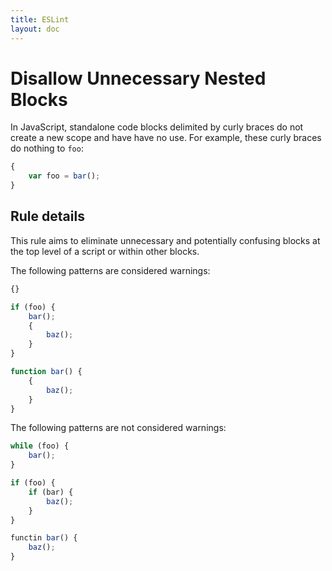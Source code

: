 ```yaml
---
title: ESLint
layout: doc
---
```

<!-- Note: No pull requests accepted for this file. See README.md in the root directory for details. -->
# Disallow Unnecessary Nested Blocks

In JavaScript, standalone code blocks delimited by curly braces do not create a new scope and have have no use. For example, these curly braces do nothing to `foo`:

```js
{
    var foo = bar();
}
```

## Rule details

This rule aims to eliminate unnecessary and potentially confusing blocks at the top level of a script or within other blocks.

The following patterns are considered warnings:

```js
{}

if (foo) {
    bar();
    {
        baz();
    }
}

function bar() {
    {
        baz();
    }
}
```

The following patterns are not considered warnings:

```js
while (foo) {
    bar();
}

if (foo) {
    if (bar) {
        baz();
    }
}

functin bar() {
    baz();
}
```
